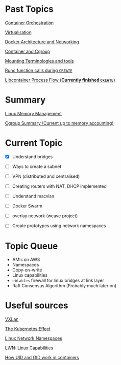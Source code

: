 # Past Topics
[Container Orchestration](/8:2:2018:Research:DockerAndContainerOrchestration.md)

[Virtualisation](/9:2:2018:Research:ContainersAndVirtualisation.md)

[Docker Architecture and Networking](/11:2:2018:ContainerArchitectureAndNetworking.md)

[Container and Cgroup](/12:2:2018:LXC.md)

[Mounting Terminologies and tools](/13:2:2018:UsingLibcontainer.md)

[Runc function calls during `CREATE`](/19:2:2018:Libcontainer.md)

[Libcontainer Process Flow (**Currently finished `CREATE`**)](/22:2:2018:LibcontinerProcessFlow.md)

# Summary

[Linux Memory Management](/Linux_memory_management.md)

[Cgroup Summary (Current up to memory accounting)](/summary_cgroup,md)

# Current Topic
- [x] Understand bridges
- [ ] Ways to create a subnet
- [ ] VPN (distributed and centralised)
- [ ] Creating routers with NAT, DHCP implemented
- [ ] Understand macvlan
- [ ] Docker Swarm
- [ ] overlay network (weave project)

- [ ] Create prototypes using network namespaces

# Topic Queue
- AMIs on AWS
- Namespaces
- Copy-on-write
- Linux capabilities
- `ebtables` firewall for linux bridges at link layer
- Raft Consensus Algorithm (Probably much later on)



# Useful sources

[VXLan](https://blogs.vmware.com/vsphere/2013/04/vxlan-series-different-components-part-1.html)

[The Kubernetes Effect](https://news.ycombinator.com/item?id=16331757)

[Linux Network Namespaces](https://blog.scottlowe.org/2013/09/04/introducing-linux-network-namespaces/)

[LWN: Linux Capabilities](https://lwn.net/Articles/486306/)

[How UID and GID work in containers](https://medium.com/@mccode/understanding-how-uid-and-gid-work-in-docker-containers-c37a01d01cf)
